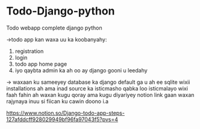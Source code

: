 # Todo-Django-python
Todo webapp complete django python 

->todo app kan waxa uu ka koobanyahy:
1. registration
2. login
3. todo app home page
4. iyo qaybta admin ka ah oo ay django gooni u leedahy

-> waxaan ku sameeyey database ka django default ga u ah ee sqlite
wixii installations ah ama inad source ka isticmasho qabka loo isticmalayo wixi faah fahin ah waxan kugu qoray ama kugu diyariyey notion link gaan
waxan rajynaya inuu si fiican ku cawin doono i.a

https://www.notion.so/Django-todo-app-steps-127afddcff928029949bf96fa97043f5?pvs=4
